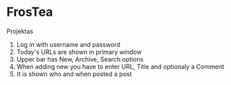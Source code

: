 # FrosTea
Projektas
1. Log in with username and password
2. Today's URLs are shown in primary window
3. Upper bar has New, Archive, Search options
4. When adding new you have to enter URL, Title and optionaly a Comment
5. It is shown who and when posted a post

